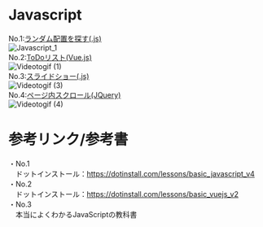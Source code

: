 # Javascript  

No.1:[ランダム配置を探す(.js)](https://acro-takahashi.github.io/Javascript/No.1/)  
![Javascript_1](https://user-images.githubusercontent.com/91651462/137687394-0745827c-5cf7-4c11-9873-c8702fd5ccd5.gif)  
No.2:[ToDoリスト(Vue.js)](https://acro-takahashi.github.io/Javascript/No.2/)  
![Videotogif (1)](https://user-images.githubusercontent.com/91651462/141824870-231d37ae-cd7b-432d-902d-646980f6470c.gif)  
No.3:[スライドショー(.js)](https://acro-takahashi.github.io/Javascript/No.3/)  
![Videotogif (3)](https://user-images.githubusercontent.com/91651462/146885202-6c98c8f1-4f98-4977-97a6-92f982743bba.gif)  
No.4:[ページ内スクロール(JQuery)](https://acro-takahashi.github.io/Javascript/No.4/)  
![Videotogif (4)](https://user-images.githubusercontent.com/91651462/147399326-a37f9ec3-9089-48cb-ba17-d5d3c2c3f08a.gif)

# 参考リンク/参考書  
・No.1  
　ドットインストール：https://dotinstall.com/lessons/basic_javascript_v4  
・No.2  
　ドットインストール：https://dotinstall.com/lessons/basic_vuejs_v2  
・No.3  
　本当によくわかるJavaScriptの教科書
